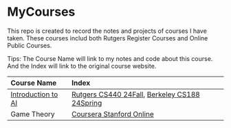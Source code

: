 # MyCourses

This repo is created to record the notes and projects of courses I have taken. These courses includ both Rutgers Register Courses and Online Public Courses.

Tips: 
The Course Name will link to my notes and code about this course.
And the Index will link to the original course website.

| Course Name | Index |
|:-------|:-------|
| [Introduction to AI](./IntroductionToAI/README.md) | [Rutgers CS440 24Fall](https://xintongemilywang.github.io/CS440.html), [Berkeley CS188 24Spring](https://inst.eecs.berkeley.edu/~cs188/sp24/) |
| Game Theory | [Coursera Stanford Online](https://www.coursera.org/learn/game-theory-1/home/week/1) |
